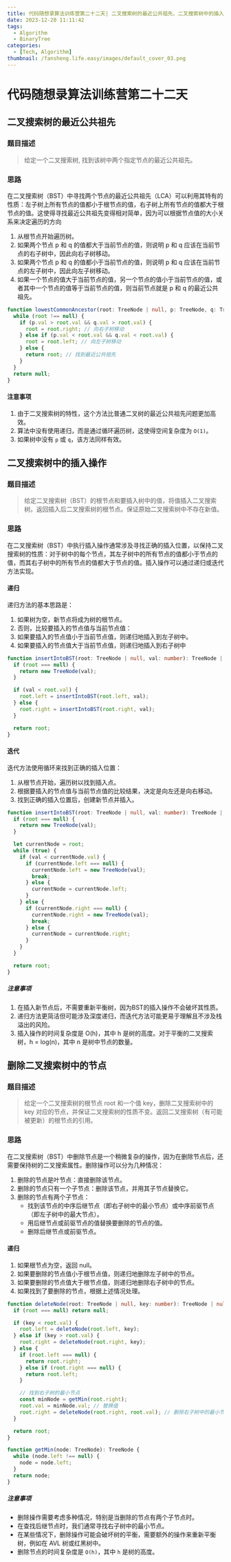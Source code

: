```yaml
---
title: 代码随想录算法训练营第二十二天| 二叉搜索树的最近公共祖先、二叉搜索树中的插入操作、删除二叉搜索树中的节点
date: 2023-12-20 11:11:42
tags:
  - Algorithm
  - BinaryTree
categories:
  - [Tech, Algorithm]
thumbnail: /fansheng.life.easy/images/default_cover_03.png
---
```


# 代码随想录算法训练营第二十二天

## 二叉搜索树的最近公共祖先

### 题目描述

> 给定一个二叉搜索树, 找到该树中两个指定节点的最近公共祖先。

### 思路

在二叉搜索树（BST）中寻找两个节点的最近公共祖先（LCA）可以利用其特有的性质：左子树上所有节点的值都小于根节点的值，右子树上所有节点的值都大于根节点的值。这使得寻找最近公共祖先变得相对简单，因为可以根据节点值的大小关系来决定遍历的方向

1. 从根节点开始遍历树。
2. 如果两个节点 p 和 q 的值都大于当前节点的值，则说明 p 和 q 应该在当前节点的右子树中，因此向右子树移动。
3. 如果两个节点 p 和 q 的值都小于当前节点的值，则说明 p 和 q 应该在当前节点的左子树中，因此向左子树移动。
4. 如果一个节点的值大于当前节点的值，另一个节点的值小于当前节点的值，或者其中一个节点的值等于当前节点的值，则当前节点就是 p 和 q 的最近公共祖先。

```typescript
function lowestCommonAncestor(root: TreeNode | null, p: TreeNode, q: TreeNode): TreeNode | null {
  while (root !== null) {
    if (p.val > root.val && q.val > root.val) {
      root = root.right; // 向右子树移动
    } else if (p.val < root.val && q.val < root.val) {
      root = root.left; // 向左子树移动
    } else {
      return root; // 找到最近公共祖先
    }
  }
  return null;
}
```

#### 注意事项

1. 由于二叉搜索树的特性，这个方法比普通二叉树的最近公共祖先问题更加高效。
2. 算法中没有使用递归，而是通过循环遍历树，这使得空间复杂度为 `O(1)`。
3. 如果树中没有 `p` 或 `q`，该方法同样有效。

## 二叉搜索树中的插入操作

### 题目描述

> 给定二叉搜索树（BST）的根节点和要插入树中的值，将值插入二叉搜索树。返回插入后二叉搜索树的根节点。保证原始二叉搜索树中不存在新值。

### 思路

在二叉搜索树（BST）中执行插入操作通常涉及寻找正确的插入位置，以保持二叉搜索树的性质：对于树中的每个节点，其左子树中的所有节点的值都小于节点的值，而其右子树中的所有节点的值都大于节点的值。插入操作可以通过递归或迭代方法实现。

#### 递归

递归方法的基本思路是：

1. 如果树为空，新节点将成为树的根节点。
2. 否则，比较要插入的节点值与当前节点值：
3. 如果要插入的节点值小于当前节点值，则递归地插入到左子树中。
4. 如果要插入的节点值大于当前节点值，则递归地插入到右子树中

```typescript
function insertIntoBST(root: TreeNode | null, val: number): TreeNode | null {
  if (root === null) {
    return new TreeNode(val);
  }

  if (val < root.val) {
    root.left = insertIntoBST(root.left, val);
  } else {
    root.right = insertIntoBST(root.right, val);
  }

  return root;
}
```

#### 迭代

迭代方法使用循环来找到正确的插入位置：

1. 从根节点开始，遍历树以找到插入点。
2. 根据要插入的节点值与当前节点值的比较结果，决定是向左还是向右移动。
3. 找到正确的插入位置后，创建新节点并插入。

```typescript
function insertIntoBST(root: TreeNode | null, val: number): TreeNode | null {
  if (root === null) {
    return new TreeNode(val);
  }

  let currentNode = root;
  while (true) {
    if (val < currentNode.val) {
      if (currentNode.left === null) {
        currentNode.left = new TreeNode(val);
        break;
      } else {
        currentNode = currentNode.left;
      }
    } else {
      if (currentNode.right === null) {
        currentNode.right = new TreeNode(val);
        break;
      } else {
        currentNode = currentNode.right;
      }
    }
  }

  return root;
}
```

##### 注意事项

1. 在插入新节点后，不需要重新平衡树，因为BST的插入操作不会破坏其性质。
2. 递归方法更简洁但可能涉及深度递归，而迭代方法可能更易于理解且不涉及栈溢出的风险。
3. 插入操作的时间复杂度是 O(h)，其中 h 是树的高度。对于平衡的二叉搜索树，h = log(n)，其中 n 是树中节点的数量。

## 删除二叉搜索树中的节点

### 题目描述

> 给定一个二叉搜索树的根节点 root 和一个值 key，删除二叉搜索树中的 key 对应的节点，并保证二叉搜索树的性质不变。返回二叉搜索树（有可能被更新）的根节点的引用。

### 思路

在二叉搜索树（BST）中删除节点是一个稍微复杂的操作，因为在删除节点后，还需要保持树的二叉搜索属性。删除操作可以分为几种情况：

1. 删除的节点是叶节点：直接删除该节点。
2. 删除的节点只有一个子节点：删除该节点，并用其子节点替换它。
3. 删除的节点有两个子节点： 
   + 找到该节点的中序后继节点（即右子树中的最小节点）或中序前驱节点（即左子树中的最大节点）。 
   + 用后继节点或前驱节点的值替换要删除的节点的值。 
   + 删除后继节点或前驱节点。

#### 递归

1. 如果根节点为空，返回 null。
2. 如果要删除的节点值小于根节点值，则递归地删除左子树中的节点。
3. 如果要删除的节点值大于根节点值，则递归地删除右子树中的节点。
4. 如果找到了要删除的节点，根据上述情况处理。

```typescript
function deleteNode(root: TreeNode | null, key: number): TreeNode | null {
  if (root === null) return null;

  if (key < root.val) {
    root.left = deleteNode(root.left, key);
  } else if (key > root.val) {
    root.right = deleteNode(root.right, key);
  } else {
    if (root.left === null) {
      return root.right;
    } else if (root.right === null) {
      return root.left;
    }

    // 找到右子树的最小节点
    const minNode = getMin(root.right);
    root.val = minNode.val; // 替换值
    root.right = deleteNode(root.right, root.val); // 删除右子树中的最小节点
  }

  return root;
}

function getMin(node: TreeNode): TreeNode {
  while (node.left !== null) {
    node = node.left;
  }
  return node;
}
```

##### 注意事项

+ 删除操作需要考虑多种情况，特别是当删除的节点有两个子节点时。
+ 在查找后继节点时，我们通常寻找右子树中的最小节点。
+ 在某些情况下，删除操作可能会破坏树的平衡，需要额外的操作来重新平衡树，例如在 AVL 树或红黑树中。
+ 删除节点的时间复杂度是 `O(h)`，其中 `h` 是树的高度。
